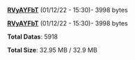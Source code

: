 [**RVyAYFbT**](/data/RVyAYFbT.txt) (01/12/22 - 15:30)- 3998 bytes

[**RVyAYFbT**](/data/RVyAYFbT.txt) (01/12/22 - 15:30)- 3998 bytes

**Total Datas**: 5918

**Total Size**: 32.95 MB / 32.9 MB